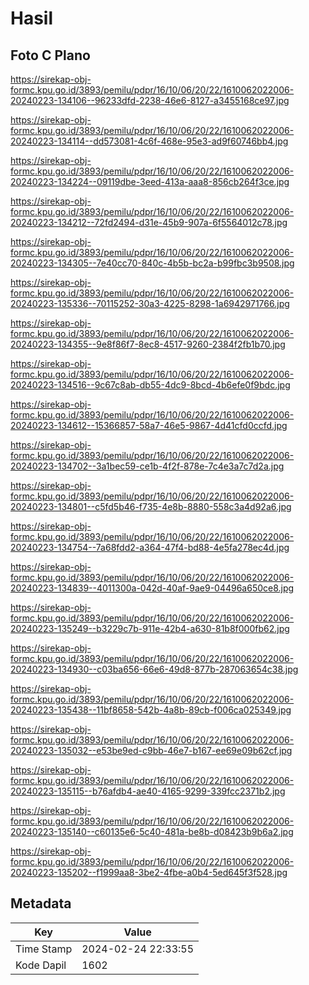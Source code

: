 # Hasil

## Foto C Plano

https://sirekap-obj-formc.kpu.go.id/3893/pemilu/pdpr/16/10/06/20/22/1610062022006-20240223-134106--96233dfd-2238-46e6-8127-a3455168ce97.jpg

https://sirekap-obj-formc.kpu.go.id/3893/pemilu/pdpr/16/10/06/20/22/1610062022006-20240223-134114--dd573081-4c6f-468e-95e3-ad9f60746bb4.jpg

https://sirekap-obj-formc.kpu.go.id/3893/pemilu/pdpr/16/10/06/20/22/1610062022006-20240223-134224--09119dbe-3eed-413a-aaa8-856cb264f3ce.jpg

https://sirekap-obj-formc.kpu.go.id/3893/pemilu/pdpr/16/10/06/20/22/1610062022006-20240223-134212--72fd2494-d31e-45b9-907a-6f5564012c78.jpg

https://sirekap-obj-formc.kpu.go.id/3893/pemilu/pdpr/16/10/06/20/22/1610062022006-20240223-134305--7e40cc70-840c-4b5b-bc2a-b99fbc3b9508.jpg

https://sirekap-obj-formc.kpu.go.id/3893/pemilu/pdpr/16/10/06/20/22/1610062022006-20240223-135336--70115252-30a3-4225-8298-1a6942971766.jpg

https://sirekap-obj-formc.kpu.go.id/3893/pemilu/pdpr/16/10/06/20/22/1610062022006-20240223-134355--9e8f86f7-8ec8-4517-9260-2384f2fb1b70.jpg

https://sirekap-obj-formc.kpu.go.id/3893/pemilu/pdpr/16/10/06/20/22/1610062022006-20240223-134516--9c67c8ab-db55-4dc9-8bcd-4b6efe0f9bdc.jpg

https://sirekap-obj-formc.kpu.go.id/3893/pemilu/pdpr/16/10/06/20/22/1610062022006-20240223-134612--15366857-58a7-46e5-9867-4d41cfd0ccfd.jpg

https://sirekap-obj-formc.kpu.go.id/3893/pemilu/pdpr/16/10/06/20/22/1610062022006-20240223-134702--3a1bec59-ce1b-4f2f-878e-7c4e3a7c7d2a.jpg

https://sirekap-obj-formc.kpu.go.id/3893/pemilu/pdpr/16/10/06/20/22/1610062022006-20240223-134801--c5fd5b46-f735-4e8b-8880-558c3a4d92a6.jpg

https://sirekap-obj-formc.kpu.go.id/3893/pemilu/pdpr/16/10/06/20/22/1610062022006-20240223-134754--7a68fdd2-a364-47f4-bd88-4e5fa278ec4d.jpg

https://sirekap-obj-formc.kpu.go.id/3893/pemilu/pdpr/16/10/06/20/22/1610062022006-20240223-134839--4011300a-042d-40af-9ae9-04496a650ce8.jpg

https://sirekap-obj-formc.kpu.go.id/3893/pemilu/pdpr/16/10/06/20/22/1610062022006-20240223-135249--b3229c7b-911e-42b4-a630-81b8f000fb62.jpg

https://sirekap-obj-formc.kpu.go.id/3893/pemilu/pdpr/16/10/06/20/22/1610062022006-20240223-134930--c03ba656-66e6-49d8-877b-287063654c38.jpg

https://sirekap-obj-formc.kpu.go.id/3893/pemilu/pdpr/16/10/06/20/22/1610062022006-20240223-135438--11bf8658-542b-4a8b-89cb-f006ca025349.jpg

https://sirekap-obj-formc.kpu.go.id/3893/pemilu/pdpr/16/10/06/20/22/1610062022006-20240223-135032--e53be9ed-c9bb-46e7-b167-ee69e09b62cf.jpg

https://sirekap-obj-formc.kpu.go.id/3893/pemilu/pdpr/16/10/06/20/22/1610062022006-20240223-135115--b76afdb4-ae40-4165-9299-339fcc2371b2.jpg

https://sirekap-obj-formc.kpu.go.id/3893/pemilu/pdpr/16/10/06/20/22/1610062022006-20240223-135140--c60135e6-5c40-481a-be8b-d08423b9b6a2.jpg

https://sirekap-obj-formc.kpu.go.id/3893/pemilu/pdpr/16/10/06/20/22/1610062022006-20240223-135202--f1999aa8-3be2-4fbe-a0b4-5ed645f3f528.jpg


## Metadata

| Key        | Value               |
| ---------- | ------------------- |
| Time Stamp | 2024-02-24 22:33:55 |
| Kode Dapil | 1602                |



